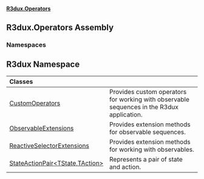#### [R3dux.Operators](R3dux.Operators.md 'R3dux.Operators')

## R3dux.Operators Assembly
### Namespaces

<a name='R3dux'></a>

## R3dux Namespace

| Classes | |
| :--- | :--- |
| [CustomOperators](CustomOperators.md 'R3dux.CustomOperators') | Provides custom operators for working with observable sequences in the R3dux application. |
| [ObservableExtensions](ObservableExtensions.md 'R3dux.ObservableExtensions') | Provides extension methods for observable sequences. |
| [ReactiveSelectorExtensions](ReactiveSelectorExtensions.md 'R3dux.ReactiveSelectorExtensions') | Provides extension methods for working with observables. |
| [StateActionPair&lt;TState,TAction&gt;](StateActionPair_TState,TAction_.md 'R3dux.StateActionPair<TState,TAction>') | Represents a pair of state and action. |
